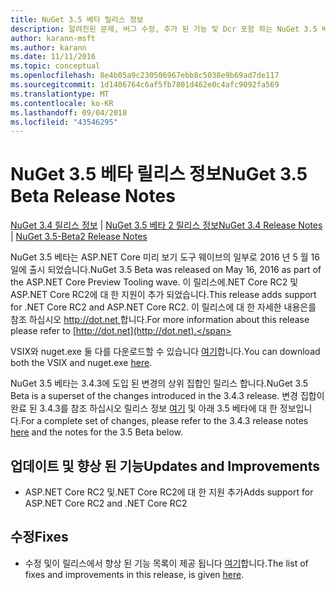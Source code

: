 ```yaml
---
title: NuGet 3.5 베타 릴리스 정보
description: 알려진된 문제, 버그 수정, 추가 된 기능 및 Dcr 포함 하는 NuGet 3.5 베타에 대 한 릴리스 정보입니다.
author: karann-msft
ms.author: karann
ms.date: 11/11/2016
ms.topic: conceptual
ms.openlocfilehash: 8e4b05a9c230506967ebb8c5038e9b69ad7de117
ms.sourcegitcommit: 1d1406764c6af5fb7801d462e0c4afc9092fa569
ms.translationtype: MT
ms.contentlocale: ko-KR
ms.lasthandoff: 09/04/2018
ms.locfileid: "43546295"
---
```

# <a name="nuget-35-beta-release-notes"></a><span data-ttu-id="0c43f-103">NuGet 3.5 베타 릴리스 정보</span><span class="sxs-lookup"><span data-stu-id="0c43f-103">NuGet 3.5 Beta Release Notes</span></span>

<span data-ttu-id="0c43f-104">[NuGet 3.4 릴리스 정보](../release-notes/nuget-3.4.md) | [NuGet 3.5 베타 2 릴리스 정보](../release-notes/nuget-3.5-Beta2.md)</span><span class="sxs-lookup"><span data-stu-id="0c43f-104">[NuGet 3.4 Release Notes](../release-notes/nuget-3.4.md) | [NuGet 3.5-Beta2 Release Notes](../release-notes/nuget-3.5-Beta2.md)</span></span>

<span data-ttu-id="0c43f-105">NuGet 3.5 베타는 ASP.NET Core 미리 보기 도구 웨이브의 일부로 2016 년 5 월 16 일에 출시 되었습니다.</span><span class="sxs-lookup"><span data-stu-id="0c43f-105">NuGet 3.5 Beta was released on May 16, 2016 as part of the ASP.NET Core Preview Tooling wave.</span></span> <span data-ttu-id="0c43f-106">이 릴리스에.NET Core RC2 및 ASP.NET Core RC2에 대 한 지원이 추가 되었습니다.</span><span class="sxs-lookup"><span data-stu-id="0c43f-106">This release adds support for .NET Core RC2 and ASP.NET Core RC2.</span></span> <span data-ttu-id="0c43f-107">이 릴리스에 대 한 자세한 내용은를 참조 하십시오 [ http://dot.net ](http://dot.net)합니다.</span><span class="sxs-lookup"><span data-stu-id="0c43f-107">For more information about this release please refer to [http://dot.net](http://dot.net).</span></span>

<span data-ttu-id="0c43f-108">VSIX와 nuget.exe 둘 다를 다운로드할 수 있습니다 [여기](https://dist.nuget.org/index.html)합니다.</span><span class="sxs-lookup"><span data-stu-id="0c43f-108">You can download both the VSIX and nuget.exe [here](https://dist.nuget.org/index.html).</span></span>

<span data-ttu-id="0c43f-109">NuGet 3.5 베타는 3.4.3에 도입 된 변경의 상위 집합인 릴리스 합니다.</span><span class="sxs-lookup"><span data-stu-id="0c43f-109">NuGet 3.5 Beta is a superset of the changes introduced in the 3.4.3 release.</span></span> <span data-ttu-id="0c43f-110">변경 집합이 완료 된 3.4.3를 참조 하십시오 릴리스 정보 [여기](https://github.com/NuGet/Home/issues?q=is%3Aissue+milestone%3A3.4.3+is%3Aclosed) 및 아래 3.5 베타에 대 한 정보입니다.</span><span class="sxs-lookup"><span data-stu-id="0c43f-110">For a complete set of changes, please refer to the 3.4.3 release notes [here](https://github.com/NuGet/Home/issues?q=is%3Aissue+milestone%3A3.4.3+is%3Aclosed) and the notes for the 3.5 Beta below.</span></span>

## <a name="updates-and-improvements"></a><span data-ttu-id="0c43f-111">업데이트 및 향상 된 기능</span><span class="sxs-lookup"><span data-stu-id="0c43f-111">Updates and Improvements</span></span>

* <span data-ttu-id="0c43f-112">ASP.NET Core RC2 및.NET Core RC2에 대 한 지원 추가</span><span class="sxs-lookup"><span data-stu-id="0c43f-112">Adds support for ASP.NET Core RC2 and .NET Core RC2</span></span>

## <a name="fixes"></a><span data-ttu-id="0c43f-113">수정</span><span class="sxs-lookup"><span data-stu-id="0c43f-113">Fixes</span></span>

* <span data-ttu-id="0c43f-114">수정 및이 릴리스에서 향상 된 기능 목록이 제공 됩니다 [여기](https://github.com/NuGet/Home/issues?q=is%3Aissue+milestone%3A%223.5+Beta%22+is%3Aclosed)합니다.</span><span class="sxs-lookup"><span data-stu-id="0c43f-114">The list of fixes and improvements in this release, is given [here](https://github.com/NuGet/Home/issues?q=is%3Aissue+milestone%3A%223.5+Beta%22+is%3Aclosed).</span></span>